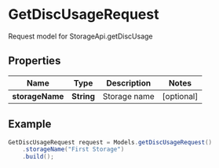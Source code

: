 # GetDiscUsageRequest

Request model for StorageApi.getDiscUsage

## Properties

Name | Type | Description | Notes
---- | ---- | ----------- | -----
**storageName** | **String**| Storage name | [optional]

## Example
```java
GetDiscUsageRequest request = Models.getDiscUsageRequest()
    .storageName("First Storage")
    .build();
```

